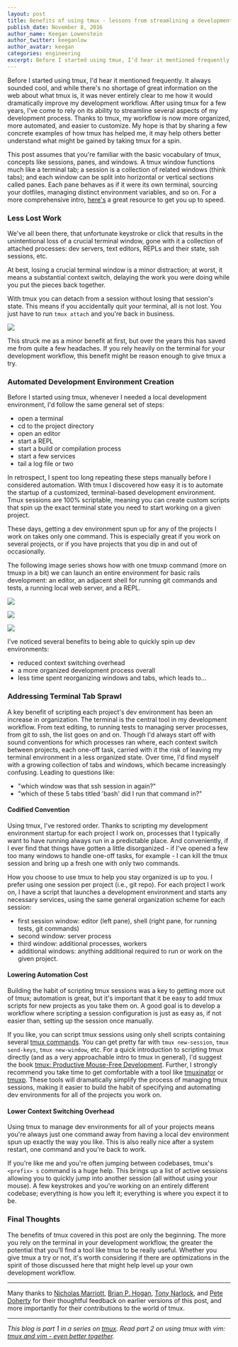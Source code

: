 ```yaml
---
layout: post
title: Benefits of using tmux - lessons from streamlining a development environment
publish_date: November 8, 2016
author_name: Keegan Lowenstein
author_twitter: keeganlow
author_avatar: keegan
categories: engineering
excerpt: Before I started using tmux, I’d hear it mentioned frequently. It always sounded cool, and while there’s no shortage of great information on the web about...
---
```


Before I started using tmux, I'd hear it mentioned frequently. It always
sounded cool, and while there's no shortage of great information on the web
about what tmux is, it was never entirely clear to me how it would dramatically
improve my development workflow. After using tmux for a few years, I've come to
rely on its ability to streamline several aspects of my development process.
Thanks to tmux, my workflow is now more organized, more automated,
and easier to customize. My hope is that by sharing a few concrete examples of
how tmux has helped me, it may help others better understand what might be
gained by taking tmux for a spin.

This post assumes that you're familiar with the basic vocabulary of tmux,
concepts like sessions, panes, and windows. A tmux window functions much like
a terminal tab; a session is a collection of related windows (think tabs); and
each window can be split into horizontal or vertical sections called panes.
Each pane behaves as if it were its own terminal, sourcing your dotfiles,
managing distinct environment variables, and so on. For a more comprehensive
intro,
[here's](http://tmuxp.readthedocs.io/en/latest/about_tmux.html#text-based-window-manager)
a great resource to get you up to speed.

### Less Lost Work

We've all been there, that unfortunate keystroke or click that results in the
unintentional loss of a crucial terminal window, gone with it a collection of
attached processes: dev servers, text editors, REPLs and their state, ssh
sessions, etc.

At best, losing a crucial terminal window is a minor distraction; at worst, it
means a substantial context switch, delaying the work you were doing while you
put the pieces back together.

With tmux you can detach from a session without losing that session's state.
This means if you accidentally quit your terminal, all is not lost. You just
have to run `tmux attach` and you're back in business.

![](/img/posts/tmux-attach-example.gif)

This struck me as a minor benefit at first, but over the years this has saved
me from quite a few headaches. If you rely heavily on the terminal for your
development workflow, this benefit might be reason enough to give tmux a try.

### Automated Development Environment Creation

Before I started using tmux, whenever I needed a local development environment,
I'd follow the same general set of steps:

- open a terminal
- cd to the project directory
- open an editor
- start a REPL
- start a build or compilation process
- start a few services
- tail a log file or two

In retrospect, I spent too long repeating these steps manually before I
considered automation. With tmux I discovered how easy it is to automate the
startup of a customized, terminal-based development environment. Tmux sessions
are 100% scriptable, meaning you can create custom scripts that spin up the
exact terminal state you need to start working on a given project.

These days, getting a dev environment spun up for any of the projects I work on
takes only one command. This is especially great if you work on several
projects, or if you have projects that you dip in and out of occasionally.

The following image series shows how with one tmuxp command (more on tmuxp in a
bit) we can launch an entire environment for basic rails development: an
editor, an adjacent shell for running git commands and tests, a running local
web server, and a REPL.

![](/img/posts/consistent-dev-1.png)

![](/img/posts/consistent-dev-2.png)

![](/img/posts/consistent-dev-3.png)

I've noticed several benefits to being able to quickly spin up dev environments:

- reduced context switching overhead
- a more organized development process overall
- less time spent reorganizing windows and tabs, which leads to...

### Addressing Terminal Tab Sprawl

A key benefit of scripting each project's dev environment has been an increase
in organization. The terminal is the central tool in my development workflow.
From text editing, to running tests to managing server processes, from git to
ssh, the list goes on and on. Though I'd always start off with sound
conventions for which processes ran where, each context switch between
projects, each one-off task, carried with it the risk of leaving my terminal
environment in a less organized state. Over time, I'd find myself with a
growing collection of tabs and windows, which became increasingly confusing.
Leading to questions like:

- "which window was that ssh session in again?"
- "which of these 5 tabs titled 'bash' did I run that command in?"

#### Codified Convention

Using tmux, I've restored order. Thanks to scripting my development environment
startup for each project I work on, processes that I typically want to have
running always run in a predictable place. And conveniently, if I ever
find that things have gotten a little disorganized - if I've opened a few too
many windows to handle one-off tasks, for example - I can kill the tmux session
and bring up a fresh one with only two commands.

How you choose to use tmux to help you stay organized is up to you. I prefer
using one session per project (i.e., git repo). For each project I work on, I
have a script that launches a development environment and starts any necessary
services, using the same general organization scheme for each session:

- first session window: editor (left pane), shell (right pane, for running tests, git commands)
- second window: server process
- third window: additional processes, workers
- additional windows: anything additional required to run or work on the given project.

#### Lowering Automation Cost

Building the habit of scripting tmux sessions was a key to getting more out of
tmux; automation is great, but it's important that it be easy to add tmux
scripts for new projects as you take them on. A good goal is to develop a
workflow where scripting a session configuration is just as easy as, if not
easier than, setting up the session once manually.

If you like, you can script tmux sessions using only shell scripts containing
several [tmux commands](http://man.openbsd.org/OpenBSD-current/man1/tmux.1).
You can get pretty far with `tmux new-session`, `tmux send-keys`, `tmux
new-window`, etc. For a quick introduction to scripting tmux directly (and
as a very approachable intro to tmux in general), I'd suggest the book [tmux: Productive
Mouse-Free Development](https://pragprog.com/book/bhtmux/tmux). Further, I
strongly recommend you take time to get comfortable with a tool like
[tmuxinator](https://github.com/tmuxinator/tmuxinator) or
[tmuxp](https://github.com/tony/tmuxp). These tools will dramatically simplify
the process of managing tmux sessions, making it easier to build the habit of
specifying and automating dev environments for all of the projects you work on.

#### Lower Context Switching Overhead

Using tmux to manage dev environments for all of your projects means you're
always just one command away from having a local dev environment spun up
exactly the way you like. This is also really nice after a system restart, one
command and you're back to work.

If you're like me and you're often jumping between codebases, tmux's `<prefix>
s` command is a huge help. This brings up a list of active sessions allowing
you to quickly jump into another session (all without using your mouse). A few
keystrokes and you're working on an entirely different codebase; everything is
how you left it; everything is where you expect it to be.

### Final Thoughts

The benefits of tmux covered in this post are only the beginning. The more you
rely on the terminal in your development workflow, the greater the potential
that you'll find a tool like tmux to be really useful. Whether you give tmux a
try or not, it's worth considering if there are optimizations in the spirit of
those discussed here that might help level up your own development workflow.

---

Many thanks to [Nicholas Marriott](https://tmux.github.io/), [Brian P.
Hogan](https://pragprog.com/book/bhtmux/tmux), [Tony
Narlock](https://leanpub.com/the-tao-of-tmux), and [Pete
Doherty](http://peterdohertys.website/) for their thoughtful feedback on
earlier versions of this post, and more importantly for their contributions to
the world of tmux.

---

*This blog is part 1 in a series on [tmux](https://tmux.github.io/). Read part 2 on using tmux with vim: [tmux and vim - even better together](https://blog.bugsnag.com/tmux-and-vim/).*
